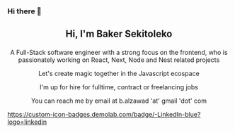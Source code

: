 ### Hi there 👋

## <p align="center">Hi, I'm Baker Sekitoleko</p>
<p align="center">A Full-Stack software engineer with a strong focus on the frontend, who is passionately working on React, Next, Node and Nest related projects</p>

<p align="center">Let's create magic together in the Javascript ecospace</p>

<p align="center">I'm up for hire for fulltime, contract or freelancing jobs</p>

<p align="center">You can reach me by email at b.alzawad 'at' gmail 'dot' com</p>

[https://custom-icon-badges.demolab.com/badge/-LinkedIn-blue?logo=linkedin
](https://www.linkedin.com/in/baker-sekitoleko-b52257192/)

<!--
**Qadriyah/Qadriyah** is a ✨ _special_ ✨ repository because its `README.md` (this file) appears on your GitHub profile.

Here are some ideas to get you started:

- 🔭 I’m currently working on ...
- 🌱 I’m currently learning ...
- 👯 I’m looking to collaborate on ...
- 🤔 I’m looking for help with ...
- 💬 Ask me about ...
- 📫 How to reach me: ...
- 😄 Pronouns: ...
- ⚡ Fun fact: ...
-->
